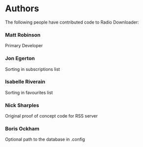 Authors
=======

The following people have contributed code to Radio Downloader:

### Matt Robinson
Primary Developer

### Jon Egerton
Sorting in subscriptions list

### Isabelle Riverain
Sorting in favourites list

### Nick Sharples
Original proof of concept code for RSS server

### Boris Ockham
Optional path to the database in .config
